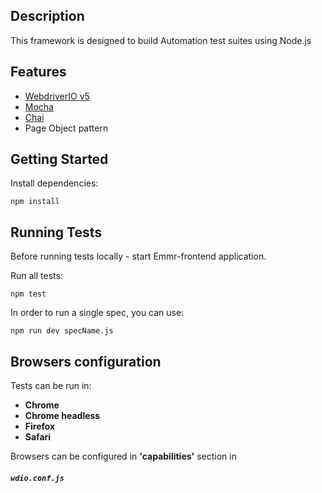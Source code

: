 ## Description
This framework is designed to build Automation test suites using Node.js

## Features

- [WebdriverIO v5](https://github.com/webdriverio/webdriverio/)
- [Mocha](https://github.com/mochajs/mocha)
- [Chai](https://github.com/chaijs/chai)
- Page Object pattern

## Getting Started
Install dependencies:

```
npm install
```

## Running Tests
Before running tests locally - start Emmr-frontend application.

Run all tests:

```
npm test
```

In order to run a single spec, you can use:

```
npm run dev specName.js
```

## Browsers configuration
Tests can be run in:
- **Chrome**
- **Chrome headless**
- **Firefox**
- **Safari**

Browsers can be configured in **'capabilities'** section in

##### `wdio.conf.js`

